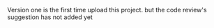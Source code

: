 Version one is the first time upload this project. but the code review's suggestion has not added yet